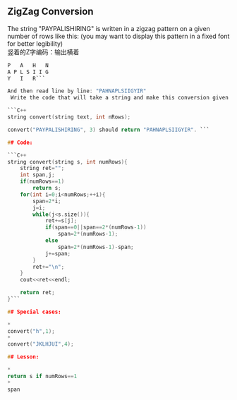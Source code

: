 
## ZigZag Conversion

 The string "PAYPALISHIRING" is written in a zigzag pattern on a given number of rows like this: (you may want to display this pattern in a fixed font for better legibility)<br>
 竖着的Z字编码：输出横着

```C
P   A   H   N
A P L S I I G
Y   I   R```

And then read line by line: "PAHNAPLSIIGYIR"
 Write the code that will take a string and make this conversion given a number of rows:

```C++
string convert(string text, int nRows);

convert("PAYPALISHIRING", 3) should return "PAHNAPLSIIGYIR". ```

## Code:

```C++
string convert(string s, int numRows){
    string ret="";
    int span,j;
    if(numRows==1)
        return s;
    for(int i=0;i<numRows;++i){
        span=2*i;
        j=i;
        while(j<s.size()){
            ret+=s[j];
            if(span==0||span==2*(numRows-1))
                span=2*(numRows-1);
            else
                span=2*(numRows-1)-span;
            j+=span;
        }
        ret+="\n";
    }
    cout<<ret<<endl;

    return ret;
}```

## Special cases:

* 
convert("h",1);
* 
convert("JKLHJUI",4);

## Lesson:

* 
return s if numRows==1
* 
span
